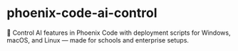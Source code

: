 # phoenix-code-ai-control
🔐 Control AI features in Phoenix Code with deployment scripts for Windows, macOS, and Linux — made for schools and enterprise setups.
